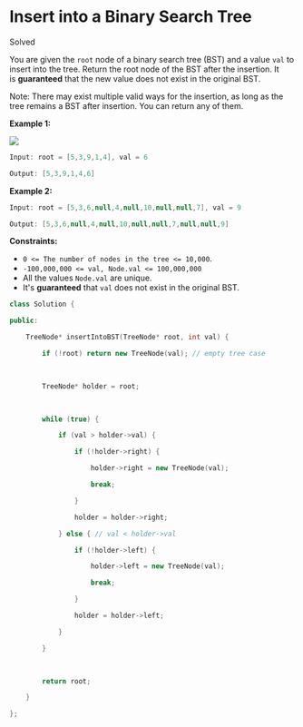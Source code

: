 # Insert into a Binary Search Tree

Solved 

You are given the `root` node of a binary search tree (BST) and a value `val` to insert into the tree. Return the root node of the BST after the insertion. It is **guaranteed** that the new value does not exist in the original BST.

Note: There may exist multiple valid ways for the insertion, as long as the tree remains a BST after insertion. You can return any of them.

**Example 1:**

![](https://imagedelivery.net/CLfkmk9Wzy8_9HRyug4EVA/d440bea8-83c9-418e-edb3-7afb573eba00/public)

```java
Input: root = [5,3,9,1,4], val = 6

Output: [5,3,9,1,4,6]
```

**Example 2:**

```java
Input: root = [5,3,6,null,4,null,10,null,null,7], val = 9

Output: [5,3,6,null,4,null,10,null,null,7,null,null,9]
```

**Constraints:**

- `0 <= The number of nodes in the tree <= 10,000`.
- `-100,000,000 <= val, Node.val <= 100,000,000`
- All the values `Node.val` are unique.
- It's **guaranteed** that `val` does not exist in the original BST.



```cpp
class Solution {

public:

    TreeNode* insertIntoBST(TreeNode* root, int val) {

        if (!root) return new TreeNode(val); // empty tree case

  

        TreeNode* holder = root;

  

        while (true) {

            if (val > holder->val) {

                if (!holder->right) {

                    holder->right = new TreeNode(val);

                    break;

                }

                holder = holder->right;

            } else { // val < holder->val

                if (!holder->left) {

                    holder->left = new TreeNode(val);

                    break;

                }

                holder = holder->left;

            }

        }

  

        return root;

    }

};
```